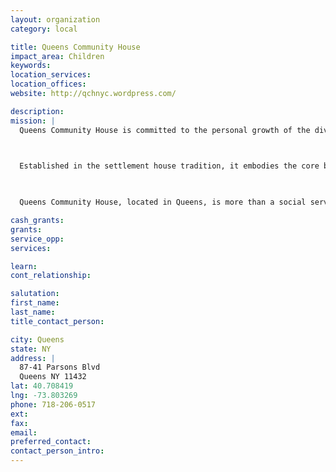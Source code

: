 ```yaml
---
layout: organization
category: local

title: Queens Community House
impact_area: Children
keywords: 
location_services: 
location_offices: 
website: http://qchnyc.wordpress.com/

description: 
mission: |
  Queens Community House is committed to the personal growth of the diverse people it serves and to the creation of self-reliant, open, responsible communities.

  

  Established in the settlement house tradition, it embodies the core belief that all persons can and want to grow and that all can contribute. Through broad-based, innovative leadership, it offers programs and services which help all people improve their lives and work together to strengthen their communities.

  

  Queens Community House, located in Queens, is more than a social service provider: it is a welcoming, extended family for both new and long-time residents.

cash_grants: 
grants: 
service_opp: 
services: 

learn: 
cont_relationship: 

salutation: 
first_name: 
last_name: 
title_contact_person: 

city: Queens
state: NY
address: |
  87-41 Parsons Blvd     
  Queens NY 11432
lat: 40.708419
lng: -73.803269
phone: 718-206-0517
ext: 
fax: 
email: 
preferred_contact: 
contact_person_intro: 
---
```

